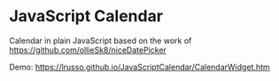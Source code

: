 # JavaScript Calendar

Calendar in plain JavaScript based on the work of https://github.com/ollieSk8/niceDatePicker

Demo: https://lrusso.github.io/JavaScriptCalendar/CalendarWidget.htm
